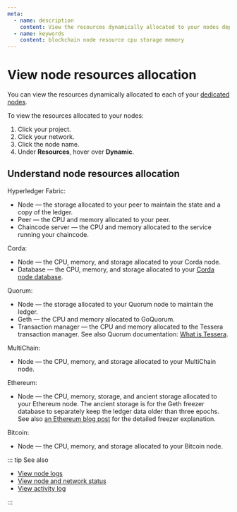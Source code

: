 ```yaml
---
meta:
  - name: description
    content: View the resources dynamically allocated to your nodes deployed with the Chainstack managed blockchain services.
  - name: keywords
    content: blockchain node resource cpu storage memory
---
```


# View node resources allocation

You can view the resources dynamically allocated to each of your [dedicated nodes](/glossary/dedicated-node).

To view the resources allocated to your nodes:

1. Click your project.
1. Click your network.
1. Click the node name.
1. Under **Resources**, hover over **Dynamic**.

## Understand node resources allocation

Hyperledger Fabric:

* Node — the storage allocated to your peer to maintain the state and a copy of the ledger.
* Peer — the CPU and memory allocated to your peer.
* Chaincode server — the CPU and memory allocated to the service running your chaincode.

Corda:

* Node — the CPU, memory, and storage allocated to your Corda node.
* Database — the CPU, memory, and storage allocated to your [Corda node database](https://docs.corda.net/docs/corda-os/node-database.html).

Quorum:

* Node — the storage allocated to your Quorum node to maintain the ledger.
* Geth — the CPU and memory allocated to GoQuorum.
* Transaction manager — the CPU and memory allocated to the Tessera transaction manager. See also Quorum documentation: [What is Tessera](https://docs.tessera.consensys.net/).

MultiChain:

* Node — the CPU, memory, and storage allocated to your MultiChain node.

Ethereum:

* Node — the CPU, memory, storage, and ancient storage allocated to your Ethereum node. The ancient storage is for the Geth freezer database to separately keep the ledger data older than three epochs. See also [an Ethereum blog post](https://blog.ethereum.org/2019/07/10/geth-v1-9-0/) for the detailed freezer explanation.

Bitcoin:

* Node — the CPU, memory, and storage allocated to your Bitcoin node.

::: tip See also

* [View node logs](/platform/view-node-logs)
* [View node and network status](/platform/view-node-and-network-status)
* [View activity log](/platform/view-activity-log)

:::
